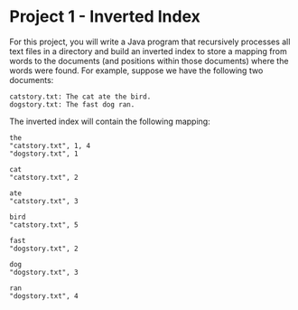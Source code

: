 Project 1 - Inverted Index
==========================

For this project, you will write a Java program that recursively processes all text files in a directory and build an inverted index to store a mapping from words to the documents (and positions within those documents) where the words were found. For example, suppose we have the following two documents:

```
catstory.txt: The cat ate the bird.
dogstory.txt: The fast dog ran.

```
The inverted index will contain the following mapping:


```
the
"catstory.txt", 1, 4
"dogstory.txt", 1

cat
"catstory.txt", 2

ate
"catstory.txt", 3

bird
"catstory.txt", 5

fast
"dogstory.txt", 2

dog
"dogstory.txt", 3

ran
"dogstory.txt", 4
```

